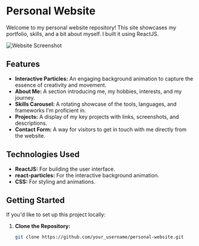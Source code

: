 # Personal Website

Welcome to my personal website repository! This site showcases my portfolio, skills, and a bit about myself. I built it using ReactJS.

![Website Screenshot](url_to_a_screenshot_of_your_website.png)

## Features
* **Interactive Particles:** An engaging background animation to capture the essence of creativity and movement.
* **About Me:** A section introducing me, my hobbies, interests, and my journey.
* **Skills Carousel:** A rotating showcase of the tools, languages, and frameworks I'm proficient in.
* **Projects:** A display of my key projects with links, screenshots, and descriptions.
* **Contact Form:** A way for visitors to get in touch with me directly from the website.

## Technologies Used
* **ReactJS:** For building the user interface.
* **react-particles:** For the interactive background animation.
* **CSS:** For styling and animations.

## Getting Started
If you'd like to set up this project locally:

1. **Clone the Repository:**
   ```bash
   git clone https://github.com/your_username/personal-website.git
